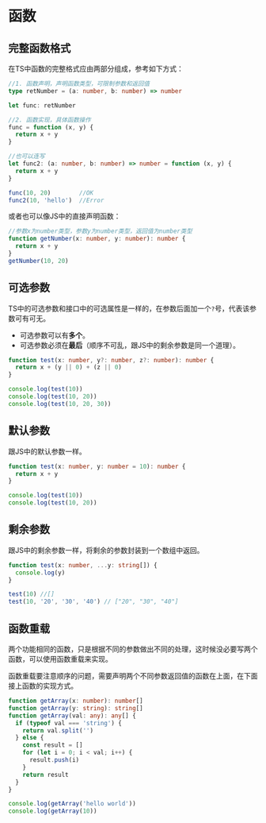 # 函数

## 完整函数格式
在TS中函数的完整格式应由两部分组成，参考如下方式：
```ts
//1. 函数声明，声明函数类型，可限制参数和返回值
type retNumber = (a: number, b: number) => number

let func: retNumber

//2. 函数实现，具体函数操作
func = function (x, y) {
  return x + y
}

//也可以连写
let func2: (a: number, b: number) => number = function (x, y) {
  return x + y
}

func(10, 20)        //OK
func2(10, 'hello')  //Error
```
或者也可以像JS中的直接声明函数：
```ts
//参数x为number类型，参数y为number类型，返回值为number类型
function getNumber(x: number, y: number): number {
  return x + y
}
getNumber(10, 20)
```

## 可选参数
TS中的可选参数和接口中的可选属性是一样的，在参数后面加一个`?`号，代表该参数可有可无。
* 可选参数可以有**多个**。
* 可选参数必须在**最后**（顺序不可乱，跟JS中的剩余参数是同一个道理）。
```ts
function test(x: number, y?: number, z?: number): number {
  return x + (y || 0) + (z || 0)
}

console.log(test(10))
console.log(test(10, 20))
console.log(test(10, 20, 30))
```

## 默认参数
跟JS中的默认参数一样。
```ts
function test(x: number, y: number = 10): number {
  return x + y
}

console.log(test(10))
console.log(test(10, 20))
```

## 剩余参数
跟JS中的剩余参数一样，将剩余的参数封装到一个数组中返回。
```ts
function test(x: number, ...y: string[]) {
  console.log(y)
}

test(10) //[]
test(10, '20', '30', '40') // ["20", "30", "40"]
```

## 函数重载
两个功能相同的函数，只是根据不同的参数做出不同的处理，这时候没必要写两个函数，可以使用函数重载来实现。

函数重载要注意顺序的问题，需要声明两个不同参数返回值的函数在上面，在下面接上函数的实现方式。
```ts
function getArray(x: number): number[]
function getArray(y: string): string[]
function getArray(val: any): any[] {
  if (typeof val === 'string') {
    return val.split('')
  } else {
    const result = []
    for (let i = 0; i < val; i++) {
      result.push(i)
    }
    return result
  }
}

console.log(getArray('hello world'))
console.log(getArray(10))
```